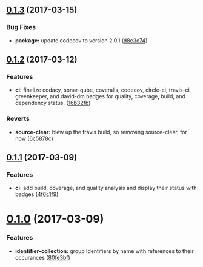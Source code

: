 <a name="0.1.3"></a>
## [0.1.3](https://github.com/gregswindle/eslint-plugin-crc/compare/0.1.2...0.1.3) (2017-03-15)


### Bug Fixes

* **package:** update codecov to version 2.0.1 ([d8c3c74](https://github.com/gregswindle/eslint-plugin-crc/commit/d8c3c74))



<a name="0.1.2"></a>
## [0.1.2](https://github.com/gregswindle/eslint-plugin-crc/compare/0.1.1...0.1.2) (2017-03-12)


### Features

* **ci:** finalize codacy, sonar-qube, coveralls, codecov, circle-ci, travis-ci, greenkeeper, and david-dm badges for quality, coverage, build, and dependency status. ([16b32fb](https://github.com/gregswindle/eslint-plugin-crc/commit/16b32fb))


### Reverts

* **source-clear:** blew up the travis build, so removing source-clear, for now ([6c5878c](https://github.com/gregswindle/eslint-plugin-crc/commit/6c5878c))



<a name="0.1.1"></a>
## [0.1.1](https://github.com/gregswindle/eslint-plugin-crc/compare/0.1.0...0.1.1) (2017-03-09)


### Features

* **ci:** add build, coverage, and quality analysis and display their status with badges ([4f6c1f9](https://github.com/gregswindle/eslint-plugin-crc/commit/4f6c1f9))



<a name="0.1.0"></a>
# [0.1.0](https://github.com/gregswindle/eslint-plugin-crc/compare/80fe3bf...0.1.0) (2017-03-09)


### Features

* **identifier-collection:** group Identifiers by name with references to their occurances ([80fe3bf](https://github.com/gregswindle/eslint-plugin-crc/commit/80fe3bf))



